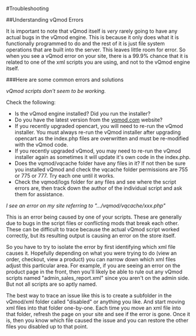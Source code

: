 #Troubleshooting

##Understanding vQmod Errors

It is important to note that vQmod itself is _very_ rarely going to have any actual bugs in the vQmod engine. This is because it only does what it is functionally programmed to do and the rest of it is just file system operations that are built into the server. This leaves little room for error. So when you see a vQmod error on your site, there is a 99.9% chance that it is related to one of the xml scripts you are using, and not to the vQmod engine itself.


###Here are some common errors and solutions

*vQmod scripts don't seem to be working.*

Check the following:
  * Is the vQmod engine installed? Did you run the installer?
  * Do you have the latest version from the [vqmod.com](http://vqmod.com) website?
  * If you recently upgraded opencart, you will need to re-run the vQmod installer. You must always re-run the vQmod installer after upgrading opencart as the index.php files are overwritten and must be re-modified with the vQmod code.
  * If you recently upgraded vQmod, you may need to re-run the vQmod installer again as sometimes it will update it's own code in the index.php.
  * Does the vqmod/vqcache folder have any files in it? If not then be sure you installed vQmod and check the vqcache folder permissions are 755 or 775 or 777. Try each one until it works.
  * Check the vqmod/logs folder for any files and see where the script errors are, then track down the author of the individual script and ask them for assistance.


*I see an error on my site referring to ".../vqmod/vqcache/xxx.php"*

This is an error being caused by one of your scripts. These are generally due to bugs in the script files or conflicting mods that break each other. These can be difficult to trace because the actual vQmod script worked correctly, but its resulting output is causing an error on the store itself. 

So you have to try to isolate the error by first identifying which xml file causes it. Hopefully depending on what you were trying to do (view an order, checkout, view a product) you can narrow down which xml files adjust this particular area. For example, if you are seeing an error on the product page in the front, then you'll likely be able to rule out any vQmod scripts named "admin_sales_report.xml" since you aren't on the admin side. But not all scripts are so aptly named.

The best way to trace an issue like this is to create a subfolder in the vQmod/xml folder called "disabled" or anything you like. And start moving xml files into that folder one-by-one. Each time you move an xml file into that folder, refresh the page on your site and see if the error is gone. Once it is, then you know which file caused the issue and you can restore the other files you disabled up to that point.